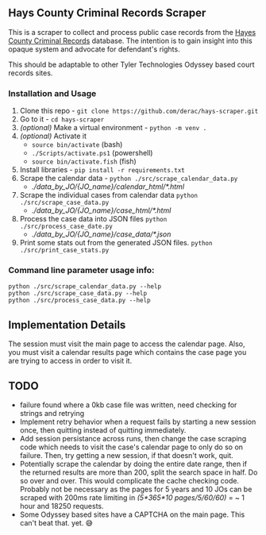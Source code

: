 ## Hays County Criminal Records Scraper

This is a scraper to collect and process public case records from the [Hayes County Criminal Records](http://public.co.hays.tx.us/) database. The intention is to gain insight into this opaque system and advocate for defendant's rights.

This should be adaptable to other Tyler Technologies Odyssey based court records sites.

### Installation and Usage

1. Clone this repo - `git clone https://github.com/derac/hays-scraper.git`
1. Go to it - `cd hays-scraper`
1. _(optional)_ Make a virtual environment - `python -m venv .`
1. _(optional)_ Activate it
   - `source bin/activate` (bash)
   - `./Scripts/activate.ps1` (powershell)
   - `source bin/activate.fish` (fish)
1. Install libraries - `pip install -r requirements.txt`
1. Scrape the calendar data - `python ./src/scrape_calendar_data.py`
   - _./data_by_JO/{JO_name}/calendar_html/\*.html_
1. Scrape the individual cases from calendar data `python ./src/scrape_case_data.py`
   - _./data_by_JO/{JO_name}/case_html/\*.html_
1. Process the case data into JSON files `python ./src/process_case_date.py`
   - _./data_by_JO/{JO_name}/case_data/\*.json_
1. Print some stats out from the generated JSON files. `python ./src/print_case_stats.py`

### Command line parameter usage info:

    python ./src/scrape_calendar_data.py --help
    python ./src/scrape_case_data.py --help
    python ./src/process_case_data.py --help

## Implementation Details

The session must visit the main page to access the calendar page. Also, you must visit a calendar results page which contains the case page you are trying to access in order to visit it.

## TODO

- failure found where a 0kb case file was written, need checking for strings and retrying
- Implement retry behavior when a request fails by starting a new session once, then quitting instead of quitting immediately.
- Add session persistance across runs, then change the case scraping code which needs to visit the case's calendar page to only do so on failure. Then, try getting a new session, if that doesn't work, quit.
- Potentially scrape the calendar by doing the entire date range, then if the returned results are more than 200, split the search space in half. Do so over and over. This would complicate the cache checking code. Probably not be necessary as the pages for 5 years and 10 JOs can be scraped with 200ms rate limiting in _(5\*365\*10 pages/5/60/60)_ = ~ 1 hour and 18250 requests.
- Some Odyssey based sites have a CAPTCHA on the main page. This can't beat that. yet. 😅
